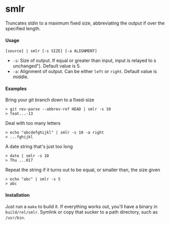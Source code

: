 # smlr
Truncates stdin to a maximum fixed size, abbreviating the output if over the specified length.

#### Usage
`[source] | smlr [-s SIZE] [-a ALIGNMENT]`
* `-s`: Size of output. If equal or greater than input, input is relayed to s unchanged"). Default value is 5.
* `-a`: Alignment of output. Can be either `left` or `right`. Default value is middle.

#### Examples
Bring your git branch down to a fixed-size
```
> git rev-parse --abbrev-ref HEAD | smlr -s 10
> feat...-13
```
Deal with too many letters
```
> echo "abcdefghijkl" | smlr -s 10 -a right
> ...fghijkl
```
A date string that's just too long
```
> date | smlr -s 10
> Thu ...017
```
Repeat the string if it turns out to be equal, or smaller than, the size given
```
> echo "abc" | smlr -s 5
> abc
```

#### Installation
Just run a `make` to build it. If everything works out, you'll have a binary in `build/rel/smlr`. Symlink or copy that sucker to a path directory, such as `/usr/bin`.
